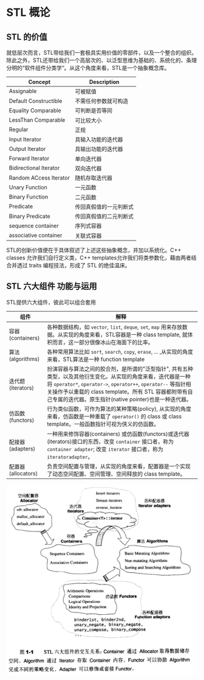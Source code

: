 # STL 概论

## STL 的价值

就低层次而言，STL带给我们一套极具实用价值的零部件，以及一个整合的组织。除此之外，STL还带给我们一个高层次的、以泛型思维为基础的、系统化的、条理分明的“软件组件分类学“。从这个角度来看，STL是一个抽象概念库。

| Concept     | Description |
| ----------- | ----------- |
| Assignable      | 可被赋值 |
| Default Constructible   | 不需任何参数就可构造 |
| Equality Comparable | 可判断是否等同 |
| LessThan Comparable | 可比较大小|
| Regular | 正规 |
| Input Iterator | 具输入功能的迭代器 |
| Output Iterator | 具输出功能的迭代器 |
| Forward Iterator | 单向迭代器 |
| Bidirectional Iterator | 双向迭代器 |
| Random ACcess Iterator | 随机存取迭代器 |
| Unary Function | 一元函数 |
| Binary Function | 二元函数 |
| Predicate | 传回真假值的一元判断式 |
| Binary Predicate | 传回真假值的二元判断式 |
| sequence container | 序列式容器 |
| associative container | 关联式容器 |

STL的创新价值便在于具体叙述了上述这些抽象概念，并加以系统化。C++ classes 允许我们自行定义类，C++ templates允许我们将类参数化，藉由两者结合并透过 traits 编程技法，形成了 STL 的绝佳温床。

## STL 六大组件 功能与运用

STL提供六大组件，彼此可以组合套用

| 组件 | 解释 |
| --- | --- |
| 容器(containers) | 各种数据结构，如 `vector`, `list`, `deque`, `set`, `map` 用来存放数据。从实现的角度来看，STL容器是一种 class template, 就体积而言，这一部分很像冰山在海面下的比率。 |
| 算法(algorithms) | 各种常用算法比如 `sort`, `search`, `copy`, `erase`, ... ,从实现的角度来看，STL算法是一种 function template |
| 迭代题(iterators)| 扮演容器与算法之间的胶合剂，是所谓的"泛型指针", 共有五种类型，以及其他衍生变化。从实现的角度来看，迭代器是一种将 `operator*`, `operator->`, `operator++`, `operator--` 等指针相关操作予以重载的 class template。所有 STL 容器都附带有自己专属的迭代器。原生指针(native pointer)也是一种迭代器。|
|仿函数(functors)| 行为类似函数，可作为算法的某种策略(policy), 从实现的角度来看，仿函数是一种重载了 `operator()` 的 class 或 class template。一般函数指针可视为侠义的仿函数。|
| 配接器(adapters)| 一种用来修饰容器(containers) 或仿函数(functors)或迭代器(iterators)接口的东西，改变 `container` 接口者，称为 `container adapter`; 改变 `iterator` 接口者，称为 `iteratoradapter`。|
| 配置器(allocators) | 负责空间配置与管理，从实现的角度来看，配置器是一个实现了动态空间配置、空间管理、空间释放的 class template。|

![1-1](/docs/assets/chapter1/1-1.png)
